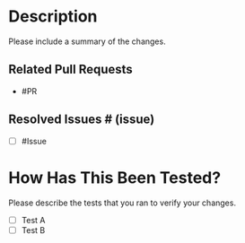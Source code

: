 # Description

Please include a summary of the changes.

## Related Pull Requests

- #PR

## Resolved Issues # (issue)

- [ ] #Issue

# How Has This Been Tested?

Please describe the tests that you ran to verify your changes.

- [ ] Test A
- [ ] Test B

